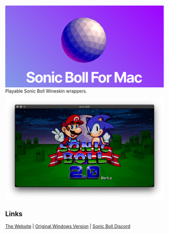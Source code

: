 ![PloopyLogo](https://github.com/soulslimm/Sonic-Boll-Mac/blob/main/images/Screenshot%202021-05-16%20at%2012.03.10%20PM.png?raw=true)
Playable Sonic Boll Wineskin wrappers.

![Screenshot 1](/images/Screen_Shot_2021-05-16_at_2.35.38_AM.png)

## Links
[The Website](https://soulslimm.github.io/Sonic-Boll-Mac/) | 
[Original Windows Version](https://sonicminusworld.wordpress.com/) | 
[Sonic Boll Discord](https://discord.gg/RTDtChY)
